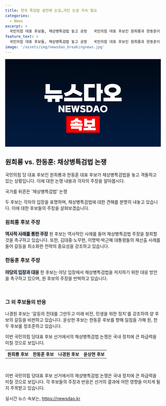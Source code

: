 ```yaml
---
title: 한국 특검법 설전에 눈길…국민 눈살 자숙 필요
categories:
  - News
excerpt: >
  국민의힘 대표 후보들, 채상병특검법 놓고 공방   국민의힘 대표 후보인 원희룡과 한동훈이 채상병특검법을 둘러싼 갈등을 공개했다. 원 후보는 대통령과 대표의 갈등으로 정권이 소실되는 위험성을 경고하며, 한 후보와의 충돌을 거듭 강조했다. 이에 한 후보는 채상병특검법을 막기 위한 방안에 대한 의견을 내놓으며, 둘 사이의 갈등을 비판했다. 또한 나경원 후보는 두 후보의 갈등에 대해 비판적인 시각을 내비쳤고, 윤상현 후보는 이재명 대표와의 관련성을 언급하며 원·한 후보를 견제했다. 
feature_text: >
  국민의힘 대표 후보들, 채상병특검법 놓고 공방   국민의힘 대표 후보인 원희룡과 한동훈이 채상병특검법을 둘러싼 갈등을 공개했다. 원 후보는 대통령과 대표의 갈등으로 정권이 소실되는 위험성을 경고하며, 한 후보와의 충돌을 거듭 강조했다. 이에 한 후보는 채상병특검법을 막기 위한 방안에 대한 의견을 내놓으며, 둘 사이의 갈등을 비판했다. 또한 나경원 후보는 두 후보의 갈등에 대해 비판적인 시각을 내비쳤고, 윤상현 후보는 이재명 대표와의 관련성을 언급하며 원·한 후보를 견제했다. 
image: '/assets/img/newsdao_breakingnews.jpg'
---
```


<p><img src="/assets/img/newsdao_breakingnews.jpg" alt="flaretime 속보" /></p>

<h2 data-ke-size="size26">원희룡 vs. 한동훈: 채상병특검법 논쟁</h2>

<p>국민의힘 당 대표 후보인 원희룡과 한동훈 대표 후보가 채상병특검법을 놓고 격돌하고 있는 상황입니다. 이에 대한 논쟁 내용과 각자의 주장을 알아봅시다.</p>

<p data-ke-size="size16">국가를 뒤흔든 '채상병특검법' 논쟁</p>

<p>두 후보는 각자의 입장을 표명하며, 채상병특검법에 대한 견해를 분명히 내놓고 있습니다. 이에 대한 후보들의 주장을 살펴보겠습니다.</p>

<h3 data-ke-size="size24">원희룡 후보 주장</h3>

<p><b><span style="background-color: #21538527;">역사적 사례를 통한 주장</span></b>
원 후보는 역사적인 사례를 들어 채상병특검법 주장을 철회할 것을 촉구하고 있습니다. 또한, 김대중·노무현, 이명박·박근혜 대통령들의 재선출 사례를 들어 갈등을 최소화한 전략의 중요성을 강조하고 있습니다.</p>

<h3 data-ke-size="size24">한동훈 후보 주장</h3>

<p><b><span style="background-color: #21538527;">야당의 입장과 대응</span></b>
한 후보는 야당 입장에서 채상병특검법을 저지하기 위한 대응 방안을 촉구하고 있으며, 원 후보의 주장을 반박하고 있습니다.</p>

<p data-ke-size="size16">&nbsp;</p>

<h3 data-ke-size="size24">그 외 후보들의 반응</h3>

<p>나경원 후보는 '갈등의 전대를 그만두고 미래 비전, 민생을 위한 정치'를 강조하여 양 후보의 갈등을 비판하고 있습니다. 윤상현 후보는 한동훈 후보를 향해 일침을 가해 원, 한 두 후보를 정조준하고 있습니다.</p>

<p>이번 국민의힘 당대표 후보 선거에서의 채상병특검법 논쟁은 국내 정치에 큰 파급력을 미칠 것으로 보입니다.</p>

<table>
    <tr>
        <td style="text-align: center; height: 17px;"><b>원희룡 후보</b></td>
        <td style="text-align: center; height: 17px;"><b>한동훈 후보</b></td>
        <td style="text-align: center; height: 17px;"><b>나경원 후보</b></td>
        <td style="text-align: center; height: 17px;"><b>윤상현 후보</b></td>
    </tr>
</table>

<p data-ke-size="size16">&nbsp;</p>

<p>이번 국민의힘 당대표 후보 선거에서의 채상병특검법 논쟁은 국내 정치에 큰 파급력을 미칠 것으로 보입니다. 각 후보들의 주장과 반응은 선거의 결과에 어떤 영향을 미치게 될지 주목받고 있습니다.</p>
실시간 뉴스 속보는, <a href="https://newsdao.kr" rel="dofollow">https://newsdao.kr</a>


